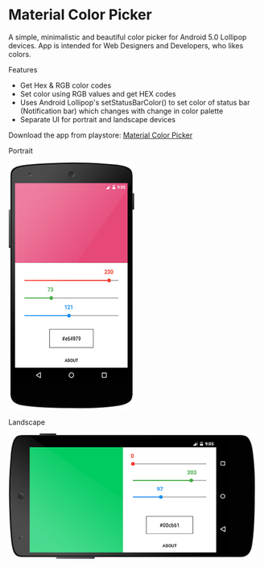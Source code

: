 # Material Color Picker
A simple, minimalistic and beautiful color picker for Android 5.0 Lollipop devices. App is intended for Web Designers and Developers, who likes colors.

Features
- Get Hex & RGB color codes
- Set color using RGB values and get HEX codes
- Uses Android Lollipop's setStatusBarColor() to set color of status bar (Notification bar) which changes with change in color palette
- Separate UI for portrait and landscape devices

Download the app from playstore: [Material Color Picker](https://play.google.com/store/apps/details?id=com.anjithsasindran.materialcolorpicker)

Portrait

![portrait](/screenshots/main.jpg)

Landscape

![landscape](/screenshots/main_land.jpg)

